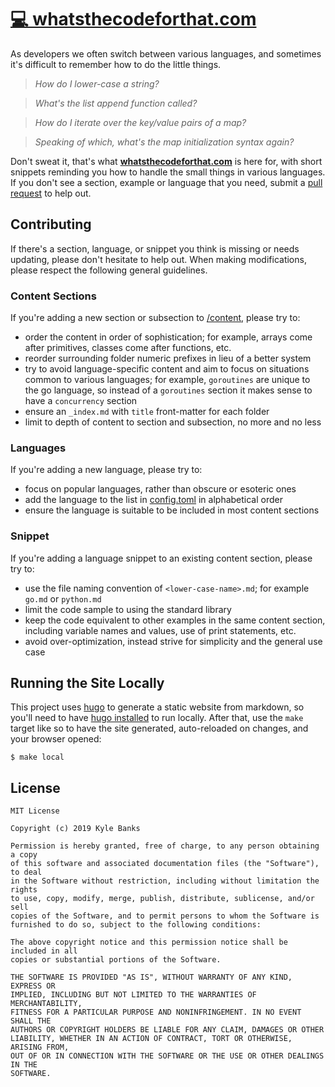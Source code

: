 # [💻 whatsthecodeforthat.com](https://whatsthecodeforthat.com)

As developers we often switch between various languages, and sometimes it's difficult to remember how to do the little things. 

> *How do I lower-case a string?*

> *What's the list append function called?* 

> *How do I iterate over the key/value pairs of a map?*

> *Speaking of which, what's the map initialization syntax again?*

Don't sweat it, that's what **[whatsthecodeforthat.com](https://whatsthecodeforthat.com)** is here for, with short snippets reminding you how to handle the small things in various languages. If you don't see a section, example or language that you need, submit a [pull request](https://github.com/KyleBanks/whatsthecodeforthat.com) to help out.

## Contributing

If there's a section, language, or snippet you think is missing or needs updating, please don't hesitate to help out. When making modifications, please respect the following general guidelines.

### Content Sections

If you're adding a new section or subsection to [/content](./content), please try to:

- order the content in order of sophistication; for example, arrays come after primitives, classes come after functions, etc.
- reorder surrounding folder numeric prefixes in lieu of a better system 
- try to avoid language-specific content and aim to focus on situations common to various languages; for example, `goroutines` are unique to the go language, so instead of a `goroutines` section it makes sense to have a `concurrency` section
- ensure an `_index.md` with `title` front-matter for each folder
- limit to depth of content to section and subsection, no more and no less

### Languages

If you're adding a new language, please try to:

- focus on popular languages, rather than obscure or esoteric ones
- add the language to the list in [config.toml](./config.toml) in alphabetical order
- ensure the language is suitable to be included in most content sections

### Snippet

If you're adding a language snippet to an existing content section, please try to:

- use the file naming convention of `<lower-case-name>.md`; for example `go.md` or `python.md`
- limit the code sample to using the standard library
- keep the code equivalent to other examples in the same content section, including variable names and values, use of print statements, etc.
- avoid over-optimization, instead strive for simplicity and the general use case

## Running the Site Locally

This project uses [hugo](https://gohugo.io/) to generate a static website from markdown, so you'll need to have [hugo installed](https://gohugo.io/getting-started/quick-start/#step-1-install-hugo) to run locally. After that, use the `make` target like so to have the site generated, auto-reloaded on changes, and your browser opened:

```
$ make local
```

## License 

```
MIT License

Copyright (c) 2019 Kyle Banks

Permission is hereby granted, free of charge, to any person obtaining a copy
of this software and associated documentation files (the "Software"), to deal
in the Software without restriction, including without limitation the rights
to use, copy, modify, merge, publish, distribute, sublicense, and/or sell
copies of the Software, and to permit persons to whom the Software is
furnished to do so, subject to the following conditions:

The above copyright notice and this permission notice shall be included in all
copies or substantial portions of the Software.

THE SOFTWARE IS PROVIDED "AS IS", WITHOUT WARRANTY OF ANY KIND, EXPRESS OR
IMPLIED, INCLUDING BUT NOT LIMITED TO THE WARRANTIES OF MERCHANTABILITY,
FITNESS FOR A PARTICULAR PURPOSE AND NONINFRINGEMENT. IN NO EVENT SHALL THE
AUTHORS OR COPYRIGHT HOLDERS BE LIABLE FOR ANY CLAIM, DAMAGES OR OTHER
LIABILITY, WHETHER IN AN ACTION OF CONTRACT, TORT OR OTHERWISE, ARISING FROM,
OUT OF OR IN CONNECTION WITH THE SOFTWARE OR THE USE OR OTHER DEALINGS IN THE
SOFTWARE.
```
